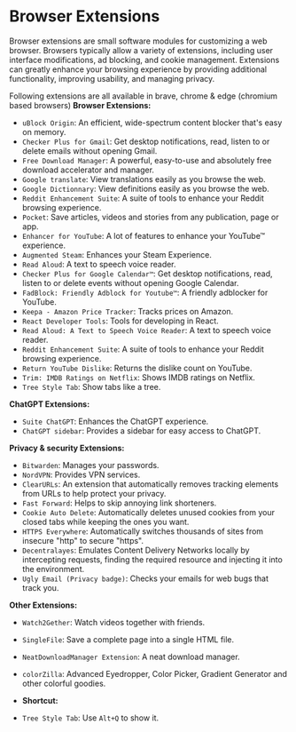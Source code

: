 # Browser Extensions
Browser extensions are small software modules for customizing a web browser. Browsers typically allow a variety of extensions, including user interface modifications, ad blocking, and cookie management. Extensions can greatly enhance your browsing experience by providing additional functionality, improving usability, and managing privacy.

Following extensions are all available in brave, chrome & edge (chromium based browsers)
**Browser Extensions:**
- `uBlock Origin`: An efficient, wide-spectrum content blocker that's easy on memory.
- `Checker Plus for Gmail`: Get desktop notifications, read, listen to or delete emails without opening Gmail.
- `Free Download Manager`: A powerful, easy-to-use and absolutely free download accelerator and manager.
- `Google translate`: View translations easily as you browse the web.
- `Google Dictionnary`: View definitions easily as you browse the web.
- `Reddit Enhancement Suite`: A suite of tools to enhance your Reddit browsing experience.
- `Pocket`: Save articles, videos and stories from any publication, page or app.
- `Enhancer for YouTube`: A lot of features to enhance your YouTube™ experience.
- `Augmented Steam`: Enhances your Steam Experience.
- `Read Aloud`: A text to speech voice reader.
- `Checker Plus for Google Calendar™`: Get desktop notifications, read, listen to or delete events without opening Google Calendar.
- `FadBlock: Friendly Adblock for Youtube™`: A friendly adblocker for YouTube.
- `Keepa - Amazon Price Tracker`: Tracks prices on Amazon.
- `React Developer Tools`: Tools for developing in React.
- `Read Aloud: A Text to Speech Voice Reader`: A text to speech voice reader.
- `Reddit Enhancement Suite`: A suite of tools to enhance your Reddit browsing experience.
- `Return YouTube Dislike`: Returns the dislike count on YouTube.
- `Trim: IMDB Ratings on Netflix`: Shows IMDB ratings on Netflix.
- `Tree Style Tab`: Show tabs like a tree.

**ChatGPT Extensions:**
- `Suite ChatGPT`: Enhances the ChatGPT experience.
- `ChatGPT sidebar`: Provides a sidebar for easy access to ChatGPT.

**Privacy & security Extensions:**
- `Bitwarden`: Manages your passwords.
- `NordVPN`: Provides VPN services.
- `ClearURLs`: An extension that automatically removes tracking elements from URLs to help protect your privacy.
- `Fast Forward`: Helps to skip annoying link shorteners.
- `Cookie Auto Delete`: Automatically deletes unused cookies from your closed tabs while keeping the ones you want.
- `HTTPS Everywhere`: Automatically switches thousands of sites from insecure "http" to secure "https".
- `Decentralayes`: Emulates Content Delivery Networks locally by intercepting requests, finding the required resource and injecting it into the environment.
- `Ugly Email (Privacy badge)`: Checks your emails for web bugs that track you.

**Other Extensions:**
- `Watch2Gether`: Watch videos together with friends.
- `SingleFile`: Save a complete page into a single HTML file.
- `NeatDownloadManager Extension`: A neat download manager.
- `colorZilla`: Advanced Eyedropper, Color Picker, Gradient Generator and other colorful goodies.

- **Shortcut:**
- `Tree Style Tab`: Use `Alt+Q` to show it.
